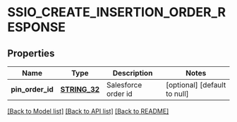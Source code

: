 # SSIO_CREATE_INSERTION_ORDER_RESPONSE

## Properties
Name | Type | Description | Notes
------------ | ------------- | ------------- | -------------
**pin_order_id** | [**STRING_32**](STRING_32.md) | Salesforce order id | [optional] [default to null]

[[Back to Model list]](../README.md#documentation-for-models) [[Back to API list]](../README.md#documentation-for-api-endpoints) [[Back to README]](../README.md)


